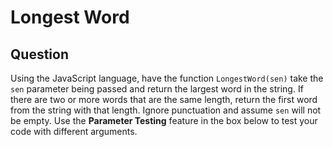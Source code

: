 # Longest Word

## Question
Using the JavaScript language, have the function `LongestWord(sen)` take the `sen` parameter being passed and return the largest word in the string.
If there are two or more words that are the same length, return the first word from the string with that length.
Ignore punctuation and assume `sen` will not be empty.
Use the <b>Parameter Testing</b> feature in the box below to test your code with different arguments.
